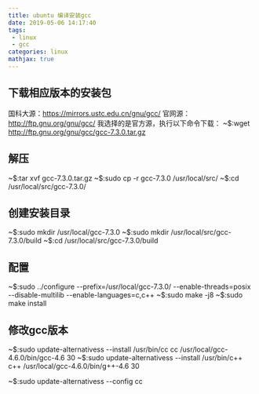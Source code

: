 ```yaml
---
title: ubuntu 编译安装gcc
date: 2019-05-06 14:17:40
tags:
 - linux
 - gcc
categories: linux
mathjax: true
---
```



## 下载相应版本的安装包
国科大源：https://mirrors.ustc.edu.cn/gnu/gcc/
官网源：http://ftp.gnu.org/gnu/gcc/
我选择的是官方源，执行以下命令下载：
~\$:wget http://ftp.gnu.org/gnu/gcc/gcc-7.3.0.tar.gz


## 解压
~\$:tar xvf gcc-7.3.0.tar.gz
~\$:sudo cp -r gcc-7.3.0 /usr/local/src/
~\$:cd /usr/local/src/gcc-7.3.0/

## 创建安装目录
~\$:sudo mkdir /usr/local/gcc-7.3.0
~\$:sudo mkdir /usr/local/src/gcc-7.3.0/build
~\$:cd /usr/local/src/gcc-7.3.0/build

## 配置
~\$:sudo ../configure --prefix=/usr/local/gcc-7.3.0/ --enable-threads=posix --disable-multilib --enable-languages=c,c++
~\$:sudo make -j8
~\$:sudo make install


## 修改gcc版本
~\$:sudo update-alternativess --install /usr/bin/cc cc /usr/local/gcc-4.6.0/bin/gcc-4.6 30
~\$:sudo update-alternativess --install /usr/bin/c++ c++ /usr/local/gcc-4.6.0/bin/g++-4.6 30

~\$:sudo update-alternativess --config cc
